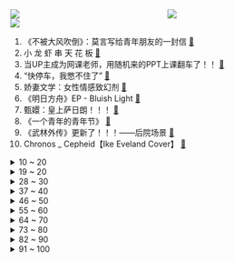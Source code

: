 <div >
	<a style="float:left;width:55%;" href = "https://github.com/anuraghazra/github-readme-stats">
	 <img src = "https://github-readme-stats.vercel.app/api?username=iuuuuuaena&theme=buefy&show_icons=true"/>
	</a>
	<a  style="float:right;width:45%" href = "https://github.com/anuraghazra/github-readme-stats">
	 <img  src="https://github-readme-stats.vercel.app/api/top-langs/?username=anuraghazra&layout=compact"/>
	</a>
	</div>

[![](https://img.shields.io/badge/jxd-@jxdgogogo.xyz-yellowgreen.svg)](https://www.jxdgogogo.xyz)<br>
1. 《不被大风吹倒》：莫言写给青年朋友的一封信 [:link:](//www.bilibili.com/video/BV1A44y1u7PF) <br>
2. 小 龙 虾 串 天 花 板 [:link:](//www.bilibili.com/video/BV1WT4y1k7CJ) <br>
3. 当UP主成为网课老师，用随机来的PPT上课翻车了！！ [:link:](//www.bilibili.com/video/BV12T4y1r7Zx) <br>
4. “快停车，我憋不住了” [:link:](//www.bilibili.com/video/BV1QT4y1z7mG) <br>
5. 娇妻文学：女性情感致幻剂 [:link:](//www.bilibili.com/video/BV1Ai4y1U7ZX) <br>
6. 《明日方舟》EP - Bluish Light [:link:](//www.bilibili.com/video/BV1AY411A7jB) <br>
7. 甄嬛：皇上萨日朗！！！ [:link:](//www.bilibili.com/video/BV1v44y137qK) <br>
8. 《一个青年的青年节》 [:link:](//www.bilibili.com/video/BV1dY411w7G3) <br>
9. 《武林外传》更新了！！！——后院场景 [:link:](//www.bilibili.com/video/BV1DT4y1r7c9) <br>
10. Chronos _ Cepheid【Ike Eveland Cover】 [:link:](//www.bilibili.com/video/BV1Rv4y1K7Hi) <br>
<details>
<summary>10 ~ 20</summary>

11. 【嘉然】什么？！我竟然进入了循环……？？？ [:link:](//www.bilibili.com/video/BV1ZR4y1P7EE) <br>
12. 【骚男】一个决定：我要停播了 [:link:](//www.bilibili.com/video/BV1hS4y1w73j) <br>
13. 一键蒸发7000血的套路！对手：我去！外挂！！！【有点骚东西】 [:link:](//www.bilibili.com/video/BV1B3411P7JU) <br>
14. 卧槽…买到真货了！！ [:link:](//www.bilibili.com/video/BV1sZ4y1y7Dr) <br>
15. 【没啥用科技】智能眼镜 见所未见 [:link:](//www.bilibili.com/video/BV1da411a7vU) <br>
16. 【直播录像】王俊凯的表演，就跟他的刘海一样 [:link:](//www.bilibili.com/video/BV1eU4y1U7vs) <br>
17. 龙的尾巴肉！居然被我还原出来了！！！ [:link:](//www.bilibili.com/video/BV14F411T71e) <br>
18. 林俊杰查房PDD，史上最尴尬事件 [:link:](//www.bilibili.com/video/BV1CY4y1k77o) <br>
19. 直女营业，虽直但香 [:link:](//www.bilibili.com/video/BV17u411C7Uf) <br>
</details>
<details>
<summary>19 ~ 20</summary>

20. 谢谢，同桌已经在超进化了 [:link:](//www.bilibili.com/video/BV1Zv4y1N7tZ) <br>
21. 塞拉斯：你们报考传媒大学学表演，就是为了抓我是吧！？ [:link:](//www.bilibili.com/video/BV1634y1a7mB) <br>
22. 千......千里走单骑! [:link:](//www.bilibili.com/video/BV1WB4y117XU) <br>
23. 一口气肝到爆炸！爆枪突击的结局竟如此荒诞！ [:link:](//www.bilibili.com/video/BV1Ja411a7Mi) <br>
24. 【罗翔】蛤蟆先生在朋友帮助下走出虚荣，让我想到我自己《柳林风声》读后感 [:link:](//www.bilibili.com/video/BV1aF411j7YW) <br>
25. 偷吃东西时被老师叫起来回答问题 [:link:](//www.bilibili.com/video/BV1N44y1u7uE) <br>
26. 优 雅 至 极 [:link:](//www.bilibili.com/video/BV16F411T7QR) <br>
27. 为什么我不谈恋爱 [:link:](//www.bilibili.com/video/BV16Y4y1k7do) <br>
28. 不写作业会被奥特曼打死哦【阅片无数Ⅱ 43】 [:link:](//www.bilibili.com/video/BV1b34y1a7Kh) <br>
</details>
<details>
<summary>28 ~ 30</summary>

29. 《神 之 一 手》 [:link:](//www.bilibili.com/video/BV1nA4y1Q7Uq) <br>
30. 【原神剧场】性 转 相 机（3.0） [:link:](//www.bilibili.com/video/BV1FB4y127Vc) <br>
31. 当中国军队开始剿灭丧尸…… [:link:](//www.bilibili.com/video/BV1mY411w7nV) <br>
32. 【中文配音】间谍过家家！阿妮亚好兴奋！（鱼冻x多多） [:link:](//www.bilibili.com/video/BV1sS4y1w7j5) <br>
33. 不 要 给 天 津 蘑 菇 通 电 [:link:](//www.bilibili.com/video/BV19Y4y1t7QC) <br>
34. 【医学博士】一个月不扫地会怎样？ I  活捉600W只螨虫！ [:link:](//www.bilibili.com/video/BV11T4y1r7mi) <br>
35. 斥巨资做了100只“一口辣入魂”小龙虾拌面，这也太过瘾啦！！！ [:link:](//www.bilibili.com/video/BV1d3411P7F1) <br>
36. Ohhhh！鲜浓的汁水er，爆了一嘴er！ [:link:](//www.bilibili.com/video/BV1VR4y1N7pG) <br>
37. 别轻易在网上学做蛋糕 [:link:](//www.bilibili.com/video/BV1dY4y1t769) <br>
</details>
<details>
<summary>37 ~ 40</summary>

38. 五一假期第二天，明天离开。 [:link:](//www.bilibili.com/video/BV1hF411T7nW) <br>
39. 我和闺蜜交换身体！！！结果居然… [:link:](//www.bilibili.com/video/BV1kZ4y1y7CV) <br>
40. 沈腾亲姐长这样？姐弟俩画风差太大！！ [:link:](//www.bilibili.com/video/BV1fr4y1b7J3) <br>
41. 穿搭 ，但是渐变色 [:link:](//www.bilibili.com/video/BV1n44y1376N) <br>
42. 所以我年少时的故事里，主角一直都是他 [:link:](//www.bilibili.com/video/BV1iY411A7e1) <br>
43. 下雨天吃街边排档，炸鸡芝士排骨，每道菜都是热量炸弹！无广试吃员 [:link:](//www.bilibili.com/video/BV1uA4y1Q7br) <br>
44. 假如，让你扮演黑社会.... [:link:](//www.bilibili.com/video/BV1dF411T7Eq) <br>
45. 【原创分镜动画】Eyes that Watch the World [:link:](//www.bilibili.com/video/BV1W541127zq) <br>
46. CSGO：逐渐上头 （戒赌视频） [:link:](//www.bilibili.com/video/BV18S4y1w7VE) <br>
</details>
<details>
<summary>46 ~ 50</summary>

47. 当我的世界玩家变得「缺胳膊少腿」!!？ [:link:](//www.bilibili.com/video/BV1mr4y1b7QG) <br>
48. 当我参加婚礼时 [:link:](//www.bilibili.com/video/BV1au411r7X6) <br>
49. 【阿尼亚】爹地，我宣布个事！ [:link:](//www.bilibili.com/video/BV1jL4y1c71b) <br>
50. 环华骑行四万公里，自己露营做饭所有装备只需要一辆自行车，看看我都带了什么 [:link:](//www.bilibili.com/video/BV1aa411e7Aa) <br>
51. 懊恼，悔恨 [:link:](//www.bilibili.com/video/BV1Cu411r7mY) <br>
52. 可能是全网首个外交官版《本草纲目》毽子操 [:link:](//www.bilibili.com/video/BV1EF411T7Qc) <br>
53. 终于找到了芒果的正确打开方式!!! [:link:](//www.bilibili.com/video/BV153411K7H5) <br>
54. 【有我×周深】谨以此歌献给一代代不负时代重托的中国青年。 [:link:](//www.bilibili.com/video/BV1vL4y1c7EL) <br>
55. 想象过无数种跟“底勒舍丝”说再见的场景，今天终于来了... [:link:](//www.bilibili.com/video/BV1R34y1a74x) <br>
</details>
<details>
<summary>55 ~ 60</summary>

56. 装   机 [:link:](//www.bilibili.com/video/BV1dS4y187tr) <br>
57. 夏洛特：让你们见识什么叫真正的线霸！ [:link:](//www.bilibili.com/video/BV1z5411R7oV) <br>
58. 大老虎闹脾气！俄罗斯人：手动闭嘴 [:link:](//www.bilibili.com/video/BV1Zv4y1N7D9) <br>
59. 回应 [:link:](//www.bilibili.com/video/BV1Tv4y1K7Da) <br>
60. 抓到一个少门牙的女生拍 《我是大哥大》超可爱的 [:link:](//www.bilibili.com/video/BV1aL4y1c7MH) <br>
61. 这…师出同门？ [:link:](//www.bilibili.com/video/BV1Ka411e7PH) <br>
62. 【散人】离谱！在i wanna里找到对象？ [:link:](//www.bilibili.com/video/BV1PR4y1N7FC) <br>
63. 巨大皇金鲍，鲍鱼中的劳斯莱斯，吃一个就饱了 [:link:](//www.bilibili.com/video/BV1vU4y1U7nJ) <br>
64. 海贼王为什么这么火？一口气看完海贼王发展史！尾田荣一郎4年创作史，ONEPIECE创作的前世今生！ [:link:](//www.bilibili.com/video/BV1tS4y1w7YY) <br>
</details>
<details>
<summary>64 ~ 70</summary>

65. 妈妈们干的那些事 [:link:](//www.bilibili.com/video/BV19a411a7PM) <br>
66. 从此，揍儿子都将充满仪式感！ [:link:](//www.bilibili.com/video/BV1934y1a7tx) <br>
67. 融入广东到底有多难？ [:link:](//www.bilibili.com/video/BV1aF411T7ip) <br>
68. 【4K60FPS】华语群星《明天会更好》大合唱神曲！五四青年站起来！ [:link:](//www.bilibili.com/video/BV1sa411a73J) <br>
69. 借用各位5分钟，让我们一起搞一个贼有趣的项目! [:link:](//www.bilibili.com/video/BV1vr4y1b7RA) <br>
70. 【吸奇侠】《教父》黑手党如何处决叛徒？全是细节！ 09 [:link:](//www.bilibili.com/video/BV1HY411A7xK) <br>
71. 【明日方舟】“愚人号”SN-1~10平民全关卡低配攻略！(含EX关)阵容平民+低练度+语音详解的愉悦攻略！（更新中）《明日方舟》|魔法Zc目录 [:link:](//www.bilibili.com/video/BV1BA4y1D7HV) <br>
72. 给加油站做了6个加油打气机器人 [:link:](//www.bilibili.com/video/BV1wB4y117Xs) <br>
73. 顶级预判+国服走位？ [:link:](//www.bilibili.com/video/BV1pa411a7Mj) <br>
</details>
<details>
<summary>73 ~ 80</summary>

74. 【明日方舟】艾丽妮快骂我!!!!🤤 [:link:](//www.bilibili.com/video/BV11S4y187pY) <br>
75. 你们上课打卡签到用的钉钉就是他做的！ [:link:](//www.bilibili.com/video/BV1EY4y1k7MM) <br>
76. 【野生人类图鉴】老倒霉蛋了【妈见打】 [:link:](//www.bilibili.com/video/BV1P44y1u7e7) <br>
77. 我死了以后渣男抱着我的棺材不放手…… [:link:](//www.bilibili.com/video/BV1J44y137vW) <br>
78. 【时代少年团】陪你长大全记录-张真源《花间来客》篇 [:link:](//www.bilibili.com/video/BV1w34y1Y7rv) <br>
79. 【最吓人赛车】几十个观众被斩首，冠军无视尸体照样领奖 [:link:](//www.bilibili.com/video/BV1YY4y1k7wH) <br>
80. 不要“做”挑战？（第十五期） [:link:](//www.bilibili.com/video/BV1aL4y1c7Wo) <br>
81. 【Luca Kaneshiro】你在我的店铺里做什么？！【熟】 [:link:](//www.bilibili.com/video/BV1F44y1u7cH) <br>
82. “就那么一瞬间，手就炸没了” [:link:](//www.bilibili.com/video/BV1R34y187iW) <br>
</details>
<details>
<summary>82 ~ 90</summary>

83. 【阿斗】爆肝4个月，世界评分最高的电视剧一次看爽！详细解说《绝命毒师》1-5季 [:link:](//www.bilibili.com/video/BV1b44y1g7UD) <br>
84. 【Mysta Rias】小心，他在朝你的心脏开枪【高燃剪辑/VALORANT】 [:link:](//www.bilibili.com/video/BV1GY4y1b7Ah) <br>
85. 当我们需要不断战胜怪物才能逃离「电梯间」？！ [:link:](//www.bilibili.com/video/BV14Z4y1y7oc) <br>
86. 间谍过家家/黄昏cos/“居然要我7天之内生孩子？” [:link:](//www.bilibili.com/video/BV1eB4y1176b) <br>
87. 不可思议的“噗噗船”，点燃蜡烛就能让小船前行，你知道原理吗？ [:link:](//www.bilibili.com/video/BV1FZ4y127VB) <br>
88. 【原神】摒弃光明 黑暗降临 原神启动！ [:link:](//www.bilibili.com/video/BV14F411T7wd) <br>
89. 因为赌博被人骗到他国？被他们掏心掏肺的对待！ [:link:](//www.bilibili.com/video/BV1P44y1u7WQ) <br>
90. 【1818黄金眼】走过的每一步都算数 “帅农鸟哥”如何越努力越舒服 [:link:](//www.bilibili.com/video/BV1Z3411P7so) <br>
91. 一句话回怼语言暴力！ [:link:](//www.bilibili.com/video/BV1oY4y1k7z4) <br>
</details>
<details>
<summary>91 ~ 100</summary>

92. b站首个学生时代最全攻略！选科/择校/专业/职业/读研/地区选择方法论大集合！ [:link:](//www.bilibili.com/video/BV1yr4y1b71Q) <br>
93. 啊～这自由的笑容！！！ [:link:](//www.bilibili.com/video/BV1Zu41167NP) <br>
94. 这几个宝藏要记好哦 [:link:](//www.bilibili.com/video/BV1PY4y1C7g4) <br>
95. 1998年的秘密瞒不住了！我找到了策划美国海外实验室的“致命毒师”们｜影子战争 [:link:](//www.bilibili.com/video/BV1HT4y167Ym) <br>
96. 剧TOP：谋杀！外遇！全程高能！经典美剧《绝望主妇》第一回 [:link:](//www.bilibili.com/video/BV1dA4y1D7f4) <br>
97. 【五四青年节/原创手书】我 有 笔 如 刀 [:link:](//www.bilibili.com/video/BV1Eu411C7Qc) <br>
98. 龙拳完整版！来了！ [:link:](//www.bilibili.com/video/BV1GY4y1C7Ka) <br>
99. 你几岁？~8岁  这**是8岁？提前育苗了？ [:link:](//www.bilibili.com/video/BV1S3411K7ui) <br>
100. 没有感情，全是技巧 [:link:](//www.bilibili.com/video/BV1SR4y1w7Xv) <br>
</details>
